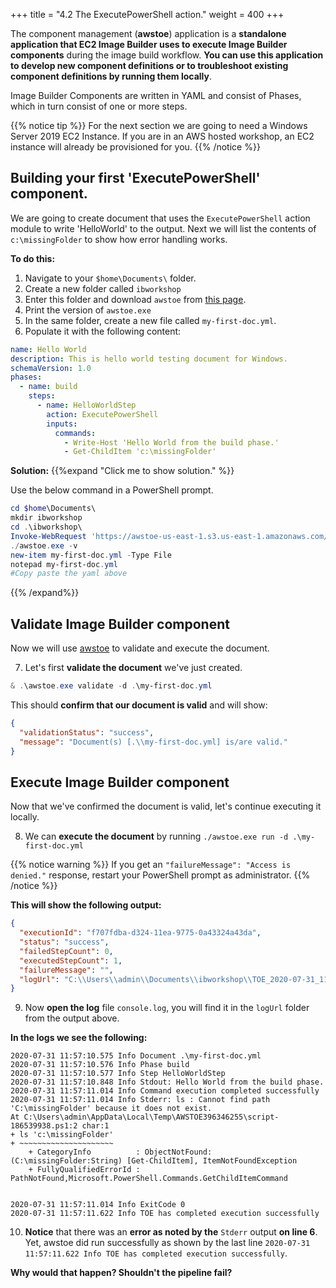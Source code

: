 +++
title = "4.2 The ExecutePowerShell action."
weight = 400
+++

The component management (**awstoe**) application is a **standalone application that EC2 Image Builder uses to execute Image Builder components** during the image build workflow. **You can use this application to develop new component definitions or to troubleshoot existing component definitions by running them locally**.

Image Builder Components are written in YAML and consist of Phases, which in turn consist of one or more steps.

{{% notice tip %}}
For the next section we are going to need a Windows Server 2019 EC2 Instance. If you are in an AWS hosted workshop, an EC2 instance will already be provisioned for you.
{{% /notice %}}

## Building your first 'ExecutePowerShell' component.

We are going to create document that uses the `ExecutePowerShell` action module to write 'HelloWorld' to the output. Next we will list the contents of `c:\missingFolder` to show how error handling works.

**To do this:**

1. Navigate to your `$home\Documents\` folder.
2. Create a new folder called `ibworkshop`
3. Enter this folder and download `awstoe` from [this page](https://docs.aws.amazon.com/imagebuilder/latest/userguide/image-builder-component-manager.html).
4. Print the version of `awstoe.exe`
5. In the same folder, create a new file called `my-first-doc.yml`.
6. Populate it with the following content:

```yaml
name: Hello World
description: This is hello world testing document for Windows.
schemaVersion: 1.0
phases:
  - name: build
    steps:
      - name: HelloWorldStep
        action: ExecutePowerShell
        inputs:
          commands:
            - Write-Host 'Hello World from the build phase.'
            - Get-ChildItem 'c:\missingFolder'
```

**Solution:**
{{%expand "Click me to show solution." %}}

Use the below command in a PowerShell prompt.

```Powershell
cd $home\Documents\
mkdir ibworkshop
cd .\ibworkshop\
Invoke-WebRequest 'https://awstoe-us-east-1.s3.us-east-1.amazonaws.com/latest/windows/amd64/awstoe.exe' -OutFile awstoe.exe
./awstoe.exe -v
new-item my-first-doc.yml -Type File
notepad my-first-doc.yml
#Copy paste the yaml above
```

{{% /expand%}}

## Validate Image Builder component

Now we will use [awstoe](https://docs.aws.amazon.com/imagebuilder/latest/userguide/image-builder-component-manager-local.html) to validate and execute the document.

7. Let's first **validate the document** we've just created.

```powershell
& .\awstoe.exe validate -d .\my-first-doc.yml
```

This should **confirm that our document is valid** and will show:

```json
{
  "validationStatus": "success",
  "message": "Document(s) [.\\my-first-doc.yml] is/are valid."
}
```

## Execute Image Builder component

Now that we've confirmed the document is valid, let's continue executing it locally.

8. We can **execute the document** by running `./awstoe.exe run -d .\my-first-doc.yml`

{{% notice warning %}}
If you get an `"failureMessage": "Access is denied."` response, restart your PowerShell prompt as administrator.
{{% /notice %}}

**This will show the following output:**

```json
{
  "executionId": "f707fdba-d324-11ea-9775-0a43324a43da",
  "status": "success",
  "failedStepCount": 0,
  "executedStepCount": 1,
  "failureMessage": "",
  "logUrl": "C:\\Users\\admin\\Documents\\ibworkshop\\TOE_2020-07-31_11-57-10_UTC-0_f707fdba-d324-11ea-9775-0a43324a43da"
}
```

9. Now **open the log** file `console.log`, you will find it in the `logUrl` folder from the output above.

**In the logs we see the following:**

```log
2020-07-31 11:57:10.575 Info Document .\my-first-doc.yml
2020-07-31 11:57:10.576 Info Phase build
2020-07-31 11:57:10.577 Info Step HelloWorldStep
2020-07-31 11:57:10.848 Info Stdout: Hello World from the build phase.
2020-07-31 11:57:11.014 Info Command execution completed successfully
2020-07-31 11:57:11.014 Info Stderr: ls : Cannot find path 'C:\missingFolder' because it does not exist.
At C:\Users\admin\AppData\Local\Temp\AWSTOE396346255\script-186539938.ps1:2 char:1
+ ls 'c:\missingFolder'
+ ~~~~~~~~~~~~~~~~~~~~~
    + CategoryInfo          : ObjectNotFound: (C:\missingFolder:String) [Get-ChildItem], ItemNotFoundException
    + FullyQualifiedErrorId : PathNotFound,Microsoft.PowerShell.Commands.GetChildItemCommand


2020-07-31 11:57:11.014 Info ExitCode 0
2020-07-31 11:57:11.622 Info TOE has completed execution successfully
```

10. **Notice** that there was an **error as noted by the** `Stderr` output **on line 6**.
    Yet, awstoe did run successfully as shown by the last line `2020-07-31 11:57:11.622 Info TOE has completed execution successfully`.

**Why would that happen? Shouldn't the pipeline fail?**
